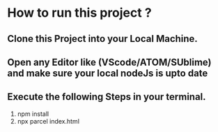 # How to run this project ?

## Clone this Project into your Local Machine.

## Open any Editor like (VScode/ATOM/SUblime) and make sure your local nodeJs is upto date

## Execute the following Steps in your terminal.

<ol>
<li> npm install </li>
<li> npx parcel index.html  </li>
</ol>
